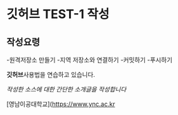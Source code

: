 # 깃허브 TEST-1 작성
## 작성요령

-원격저장소 만들기
-지역 저장소와 연결하기
-커밋하기
-푸시하기

**깃허브**사용법을 연습하고 있습니다.

*작성한 소스에 대한 간단한 소개글을 작성합니다*

[영남이공대학교](https://www.ync.ac.kr



